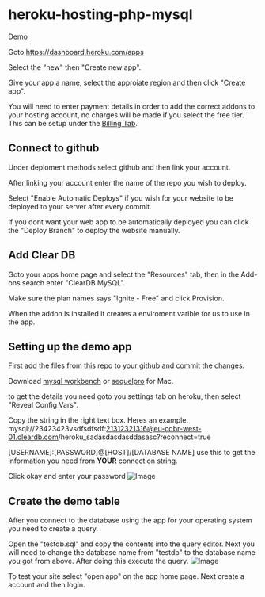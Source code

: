 # heroku-hosting-php-mysql
[Demo](https://heroku-hosting-php-mysql.herokuapp.com/)


Goto https://dashboard.heroku.com/apps

Select the "new" then "Create new app".

Give your app a name, select the approiate region and then click "Create app".

You will need to enter payment details in order to add the correct addons to your hosting account, no charges will be made if you select the free tier. This can be setup under the [Billing Tab](https://dashboard.heroku.com/account/billing).

## Connect to github

Under deploment methods select github and then link your account.

After linking your account enter the name of the repo you wish to deploy.

Select "Enable Automatic Deploys" if you wish for your website to be deployed to your server after every commit.

If you dont want your web app to be automatically deployed you can click the "Deploy Branch" to deploy the website manually.

## Add Clear DB

Goto your apps home page and select the "Resources" tab, then in the Add-ons search enter "ClearDB MySQL".

Make sure the plan names says "Ignite - Free" and click Provision.

When the addon is installed it creates a enviroment varible for us to use in the app.

## Setting up the demo app

First add the files from this repo to your github and commit the changes.

Download [mysql workbench](https://www.mysql.com/products/workbench/) or [sequelpro](http://www.sequelpro.com/) for Mac.

to get the details you need goto you settings tab on heroku, then select "Reveal Config Vars".

Copy the string in the right text box.
Heres an example. mysql://23423423vsdfsdfsdf:21312321316@eu-cdbr-west-01.cleardb.com/heroku_sadasdasdasddasasc?reconnect=true

[USERNAME]:[PASSWORD]@[HOST]/[DATABASE NAME] use this to get the information you need from **YOUR** connection string.

Click okay and enter your password
![Image](https://gyazo.com/4a622c1f6cfd105c88c48f733c4e3e93.png)

## Create the demo table

After you connect to the database using the app for your operating system you need to create a query.

Open the "testdb.sql" and copy the contents into the query editor. Next you will need to change the database name from "testdb" to the database name you got from above. After doing this execute the query.
![Image](https://gyazo.com/6dbb24d82f718f263e6fe5db8401d648.png)

To test your site select "open app" on the app home page. Next create a account and then login.
